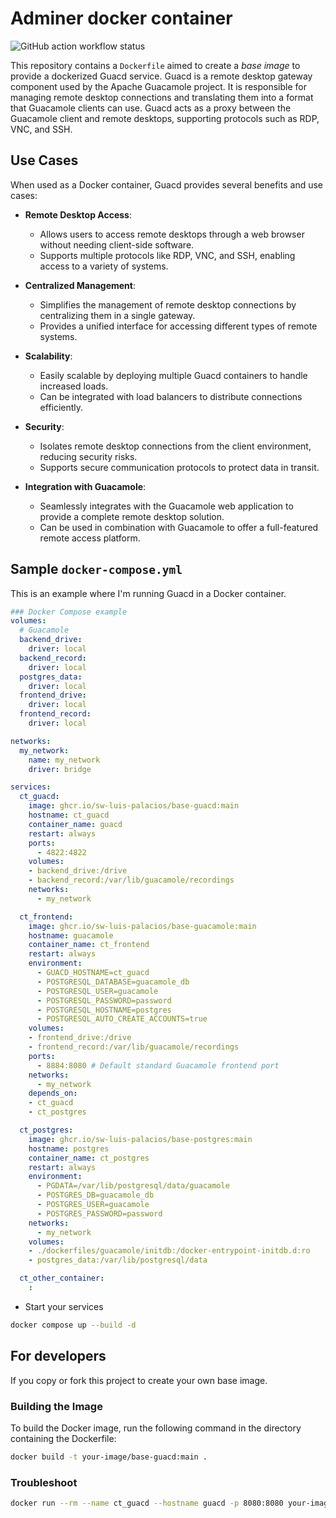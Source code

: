 # Adminer docker container

![GitHub action workflow status](https://github.com/SW-Luis-Palacios/base-guacd/actions/workflows/docker-publish.yml/badge.svg)

This repository contains a `Dockerfile` aimed to create a *base image* to provide a dockerized Guacd service. Guacd is a remote desktop gateway component used by the Apache Guacamole project. It is responsible for managing remote desktop connections and translating them into a format that Guacamole clients can use. Guacd acts as a proxy between the Guacamole client and remote desktops, supporting protocols such as RDP, VNC, and SSH.

## Use Cases

When used as a Docker container, Guacd provides several benefits and use cases:

- **Remote Desktop Access**:
  - Allows users to access remote desktops through a web browser without needing client-side software.
  - Supports multiple protocols like RDP, VNC, and SSH, enabling access to a variety of systems.

- **Centralized Management**:
  - Simplifies the management of remote desktop connections by centralizing them in a single gateway.
  - Provides a unified interface for accessing different types of remote systems.

- **Scalability**:
  - Easily scalable by deploying multiple Guacd containers to handle increased loads.
  - Can be integrated with load balancers to distribute connections efficiently.

- **Security**:
  - Isolates remote desktop connections from the client environment, reducing security risks.
  - Supports secure communication protocols to protect data in transit.

- **Integration with Guacamole**:
  - Seamlessly integrates with the Guacamole web application to provide a complete remote desktop solution.
  - Can be used in combination with Guacamole to offer a full-featured remote access platform.

## Sample `docker-compose.yml`

This is an example where I'm running Guacd in a Docker container.

```yaml
### Docker Compose example
volumes:
  # Guacamole
  backend_drive:
    driver: local
  backend_record:
    driver: local
  postgres_data:
    driver: local
  frontend_drive:
    driver: local
  frontend_record:
    driver: local

networks:
  my_network:
    name: my_network
    driver: bridge

services:
  ct_guacd:
    image: ghcr.io/sw-luis-palacios/base-guacd:main
    hostname: ct_guacd
    container_name: guacd
    restart: always
    ports:
      - 4822:4822
    volumes:
    - backend_drive:/drive
    - backend_record:/var/lib/guacamole/recordings
    networks:
      - my_network

  ct_frontend:
    image: ghcr.io/sw-luis-palacios/base-guacamole:main
    hostname: guacamole
    container_name: ct_frontend
    restart: always
    environment:
      - GUACD_HOSTNAME=ct_guacd
      - POSTGRESQL_DATABASE=guacamole_db
      - POSTGRESQL_USER=guacamole
      - POSTGRESQL_PASSWORD=password
      - POSTGRESQL_HOSTNAME=postgres
      - POSTGRESQL_AUTO_CREATE_ACCOUNTS=true
    volumes:
    - frontend_drive:/drive
    - frontend_record:/var/lib/guacamole/recordings
    ports:
      - 8884:8080 # Default standard Guacamole frontend port
    networks:
      - my_network
    depends_on:
    - ct_guacd
    - ct_postgres

  ct_postgres:
    image: ghcr.io/sw-luis-palacios/base-postgres:main
    hostname: postgres
    container_name: ct_postgres
    restart: always
    environment:
      - PGDATA=/var/lib/postgresql/data/guacamole
      - POSTGRES_DB=guacamole_db
      - POSTGRES_USER=guacamole
      - POSTGRES_PASSWORD=password
    networks:
      - my_network
    volumes:
    - ./dockerfiles/guacamole/initdb:/docker-entrypoint-initdb.d:ro
    - postgres_data:/var/lib/postgresql/data

  ct_other_container:
    :
```

- Start your services

```sh
docker compose up --build -d
```

## For developers

If you copy or fork this project to create your own base image.

### Building the Image

To build the Docker image, run the following command in the directory containing the Dockerfile:

```sh
docker build -t your-image/base-guacd:main .
```

### Troubleshoot

```sh
docker run --rm --name ct_guacd --hostname guacd -p 8080:8080 your-image/base-guacd:main
```
